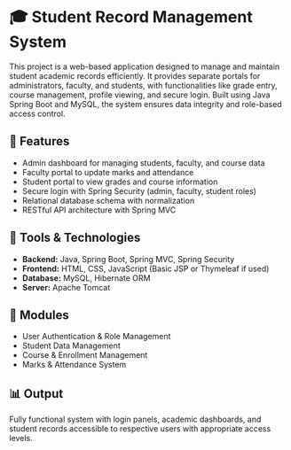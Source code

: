# 🎓 Student Record Management System

This project is a web-based application designed to manage and maintain student academic records efficiently. It provides separate portals for administrators, faculty, and students, with functionalities like grade entry, course management, profile viewing, and secure login. Built using Java Spring Boot and MySQL, the system ensures data integrity and role-based access control.

## 🚀 Features
- Admin dashboard for managing students, faculty, and course data
- Faculty portal to update marks and attendance
- Student portal to view grades and course information
- Secure login with Spring Security (admin, faculty, student roles)
- Relational database schema with normalization
- RESTful API architecture with Spring MVC

## 🧠 Tools & Technologies
- **Backend:** Java, Spring Boot, Spring MVC, Spring Security
- **Frontend:** HTML, CSS, JavaScript (Basic JSP or Thymeleaf if used)
- **Database:** MySQL, Hibernate ORM
- **Server:** Apache Tomcat

## 📁 Modules
- User Authentication & Role Management
- Student Data Management
- Course & Enrollment Management
- Marks & Attendance System

## 📊 Output
Fully functional system with login panels, academic dashboards, and student records accessible to respective users with appropriate access levels.

